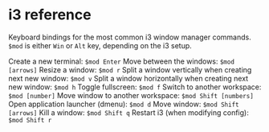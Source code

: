 # i3 reference

Keyboard bindings for the most common i3 window manager commands. `$mod` is either `Win` or `Alt` key, depending on the i3 setup.

Create a new terminal: `$mod Enter`
Move between the windows: `$mod [arrows]`
Resize a window: `$mod r`
Split a window vertically when creating next new window: `$mod v`
Split a window horizontally when creating next new window: `$mod h`
Toggle fullscreen: `$mod f`
Switch to another workspace: `$mod [number]`
Move window to another workspace: `$mod Shift [numbers]`
Open application launcher (dmenu): `$mod d`
Move window: `$mod Shift [arrows]`
Kill a window: `$mod Shift q`
Restart i3 (when modifying config): `$mod Shift r`

